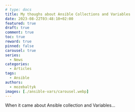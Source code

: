 ```yaml
---
# type: docs 
title: My thoughs about Ansible Collections and Variables
date: 2023-08-22T03:48:10+02:00
featured: true
draft: true
comment: true
toc: true
reward: true
pinned: false
carousel: true
series:
  - News
categories:
  - Articles
tags:
  - Ansible
authors:
  - mozebaltyk
images: [./ansible-vars/carousel.webp]
---
```


When it came about Ansible collection and Variables...

<!--more-->

